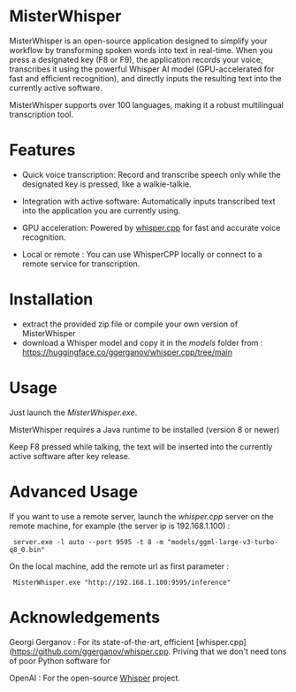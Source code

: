 # MisterWhisper
 

MisterWhisper is an open-source application designed to simplify your workflow by transforming spoken words into text in real-time. When you press a designated key (F8 or F9), the application records your voice, transcribes it using the powerful Whisper AI model (GPU-accelerated for fast and efficient recognition), and directly inputs the resulting text into the currently active software.

MisterWhisper supports over 100 languages, making it a robust multilingual transcription tool.

# Features

- Quick voice transcription: Record and transcribe speech only while the designated key is pressed, like a walkie-talkie.

- Integration with active software: Automatically inputs transcribed text into the application you are currently using.

- GPU acceleration: Powered by [whisper.cpp](https://github.com/ggerganov/whisper.cpp) for fast and accurate voice recognition.

- Local or remote : You can use WhisperCPP locally or connect to a remote service for transcription.

# Installation

- extract the provided zip file or compile your own version of MisterWhisper
- download a Whisper model and copy it in the *models* folder from : https://huggingface.co/ggerganov/whisper.cpp/tree/main

# Usage
Just launch the *MisterWhisper.exe*.

MisterWhisper requires a Java runtime to be installed (version 8 or newer)

Keep F8 pressed while talking, the text will be inserted into the currently active software after key release.


# Advanced Usage
If you want to use a remote server, launch the *whisper.cpp* server on the remote machine, for example (the server ip is 192.168.1.100) :

`` 
server.exe -l auto --port 9595 -t 8 -m "models/ggml-large-v3-turbo-q8_0.bin"
``

On the local machine, add the remote url as first parameter : 

`` 
MisterWhisper.exe "http://192.168.1.100:9595/inference"
``

# Acknowledgements

Georgi Gerganov : For its state-of-the-art, efficient [whisper.cpp](https://github.com/ggerganov/whisper.cpp. Priving that we don't need tons of poor Python software for 

OpenAI : For the open-source [Whisper](https://github.com/openai/whisper) project.

